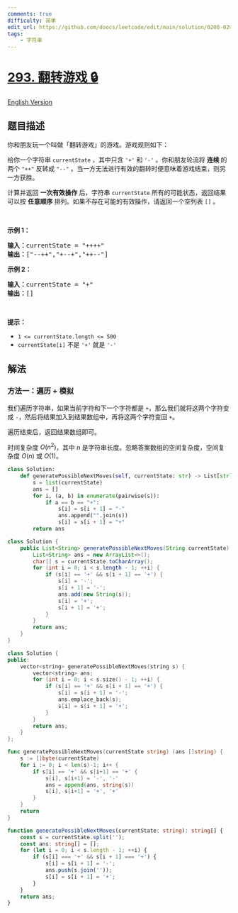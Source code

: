 ```yaml
---
comments: true
difficulty: 简单
edit_url: https://github.com/doocs/leetcode/edit/main/solution/0200-0299/0293.Flip%20Game/README.md
tags:
    - 字符串
---
```


<!-- problem:start -->

# [293. 翻转游戏 🔒](https://leetcode.cn/problems/flip-game)

[English Version](/solution/0200-0299/0293.Flip%20Game/README_EN.md)

## 题目描述

<!-- description:start -->

<p>你和朋友玩一个叫做「翻转游戏」的游戏。游戏规则如下：</p>

<p>给你一个字符串 <code>currentState</code> ，其中只含 <code>'+'</code> 和 <code>'-'</code> 。你和朋友轮流将 <strong>连续 </strong>的两个 <code>"++"</code> 反转成 <code>"--"</code> 。当一方无法进行有效的翻转时便意味着游戏结束，则另一方获胜。</p>

<p>计算并返回 <strong>一次有效操作</strong> 后，字符串 <code>currentState</code> 所有的可能状态，返回结果可以按 <strong>任意顺序</strong> 排列。如果不存在可能的有效操作，请返回一个空列表 <code>[]</code> 。</p>

<p> </p>

<p><strong>示例 1：</strong></p>

<pre>
<strong>输入：</strong>currentState = "++++"
<strong>输出：</strong>["--++","+--+","++--"]
</pre>

<p><strong>示例 2：</strong></p>

<pre>
<strong>输入：</strong>currentState = "+"
<strong>输出：</strong>[]
</pre>

<p> </p>

<p><strong>提示：</strong></p>

<ul>
	<li><code>1 <= currentState.length <= 500</code></li>
	<li><code>currentState[i]</code> 不是 <code>'+'</code> 就是 <code>'-'</code></li>
</ul>

<!-- description:end -->

## 解法

<!-- solution:start -->

### 方法一：遍历 + 模拟

我们遍历字符串，如果当前字符和下一个字符都是 `+`，那么我们就将这两个字符变成 `-`，然后将结果加入到结果数组中，再将这两个字符变回 `+`。

遍历结束后，返回结果数组即可。

时间复杂度 $O(n^2)$，其中 $n$ 是字符串长度。忽略答案数组的空间复杂度，空间复杂度 $O(n)$ 或 $O(1)$。

<!-- tabs:start -->

```python
class Solution:
    def generatePossibleNextMoves(self, currentState: str) -> List[str]:
        s = list(currentState)
        ans = []
        for i, (a, b) in enumerate(pairwise(s)):
            if a == b == "+":
                s[i] = s[i + 1] = "-"
                ans.append("".join(s))
                s[i] = s[i + 1] = "+"
        return ans
```

```java
class Solution {
    public List<String> generatePossibleNextMoves(String currentState) {
        List<String> ans = new ArrayList<>();
        char[] s = currentState.toCharArray();
        for (int i = 0; i < s.length - 1; ++i) {
            if (s[i] == '+' && s[i + 1] == '+') {
                s[i] = '-';
                s[i + 1] = '-';
                ans.add(new String(s));
                s[i] = '+';
                s[i + 1] = '+';
            }
        }
        return ans;
    }
}
```

```cpp
class Solution {
public:
    vector<string> generatePossibleNextMoves(string s) {
        vector<string> ans;
        for (int i = 0; i < s.size() - 1; ++i) {
            if (s[i] == '+' && s[i + 1] == '+') {
                s[i] = s[i + 1] = '-';
                ans.emplace_back(s);
                s[i] = s[i + 1] = '+';
            }
        }
        return ans;
    }
};
```

```go
func generatePossibleNextMoves(currentState string) (ans []string) {
	s := []byte(currentState)
	for i := 0; i < len(s)-1; i++ {
		if s[i] == '+' && s[i+1] == '+' {
			s[i], s[i+1] = '-', '-'
			ans = append(ans, string(s))
			s[i], s[i+1] = '+', '+'
		}
	}
	return
}
```

```ts
function generatePossibleNextMoves(currentState: string): string[] {
    const s = currentState.split('');
    const ans: string[] = [];
    for (let i = 0; i < s.length - 1; ++i) {
        if (s[i] === '+' && s[i + 1] === '+') {
            s[i] = s[i + 1] = '-';
            ans.push(s.join(''));
            s[i] = s[i + 1] = '+';
        }
    }
    return ans;
}
```

<!-- tabs:end -->

<!-- solution:end -->

<!-- problem:end -->
